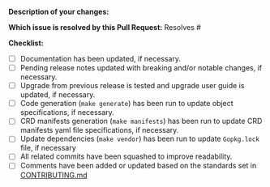 <!-- Please take a look at our [Contributing](../blob/master/CONTRIBUTING.md)
documentation before submitting a Pull Request!
Thank you for contributing to Crossplane! -->

**Description of your changes:**

**Which issue is resolved by this Pull Request:**
Resolves #

**Checklist:**
- [ ] Documentation has been updated, if necessary.
- [ ] Pending release notes updated with breaking and/or notable changes, if necessary.
- [ ] Upgrade from previous release is tested and upgrade user guide is updated, if necessary.
- [ ] Code generation (`make generate`) has been run to update object specifications, if necessary.
- [ ] CRD manifests generation (`make manifests`) has been run to update CRD manifests yaml file specifications, if necessary.
- [ ] Update dependencies (`make vendor`) has been run to update `Gopkg.lock` file, if necessary
- [ ] All related commits have been squashed to improve readability.
- [ ] Comments have been added or updated based on the standards set in [CONTRIBUTING.md](../blob/master/CONTRIBUTING.md#comments)

